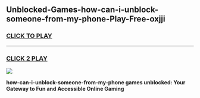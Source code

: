 
## Unblocked-Games-how-can-i-unblock-someone-from-my-phone-Play-Free-oxjji
<h3>
<a href="https://premium76.site?title=how-can-i-unblock-someone-from-my-phone&ref=12A">CLICK TO PLAY</a></h3>
<hr>

<h3>
<a href="https://premium76.site?title=how-can-i-unblock-someone-from-my-phone&ref=12A">CLICK 2 PLAY</a>
  
</h3>

<a href="https://premium76.site?title=how-can-i-unblock-someone-from-my-phone&ref=12A"><img src="https://clearcache.store/games.png"></a>


**how-can-i-unblock-someone-from-my-phone games unblocked: Your Gateway to Fun and Accessible Online Gaming**
